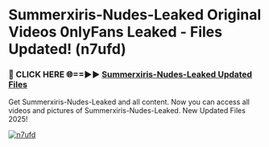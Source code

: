 # Summerxiris-Nudes-Leaked Original Videos 0nlyFans Leaked - Files Updated! (n7ufd)

<h3>🔴 CLICK HERE 🌐==►► <a href="https://tinyurl.com/4mcuefdz" rel="nofollow">Summerxiris-Nudes-Leaked Updated Files</a></h3>

Get Summerxiris-Nudes-Leaked and all content. Now you can access all videos and pictures of Summerxiris-Nudes-Leaked. New Updated Files 2025!

[![n7ufd](https://i.imgur.com/StAQSOY.gif)](https://tinyurl.com/4mcuefdz)
